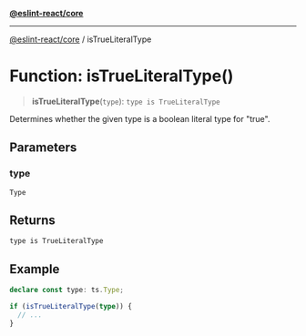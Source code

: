 [**@eslint-react/core**](../README.md)

***

[@eslint-react/core](../README.md) / isTrueLiteralType

# Function: isTrueLiteralType()

> **isTrueLiteralType**(`type`): `type is TrueLiteralType`

Determines whether the given type is a boolean literal type for "true".

## Parameters

### type

`Type`

## Returns

`type is TrueLiteralType`

## Example

```ts
declare const type: ts.Type;

if (isTrueLiteralType(type)) {
  // ...
}
```
